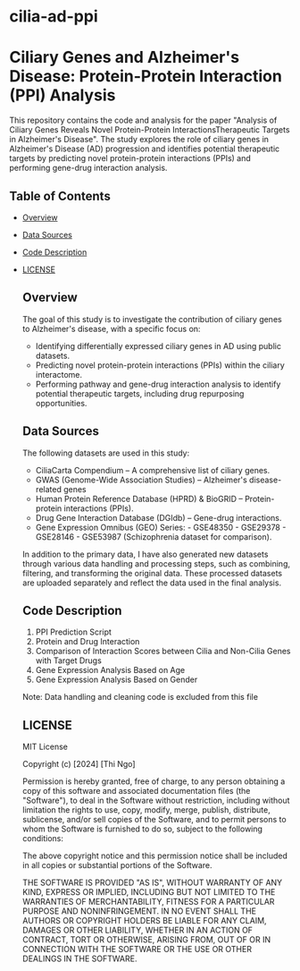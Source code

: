 # cilia-ad-ppi
# Ciliary Genes and Alzheimer's Disease: Protein-Protein Interaction (PPI) Analysis
This repository contains the code and analysis for the paper "Analysis of Ciliary Genes Reveals Novel Protein-Protein InteractionsTherapeutic Targets in Alzheimer's Disease". 
The study explores the role of ciliary genes in Alzheimer's Disease (AD) progression and identifies potential therapeutic targets by predicting novel protein-protein interactions (PPIs) and performing gene-drug interaction analysis.

## Table of Contents
- [Overview](#overview)
- [Data Sources](#data-sources)
- [Code Description](#code-description)
- [LICENSE](#license)
  
  

  ## Overview
  The goal of this study is to investigate the contribution of ciliary genes to Alzheimer's disease, with a specific focus on:
    - Identifying differentially expressed ciliary genes in AD using public datasets.
    - Predicting novel protein-protein interactions (PPIs) within the ciliary interactome.
    - Performing pathway and gene-drug interaction analysis to identify potential therapeutic targets, including drug repurposing opportunities.
  ## Data Sources
  The following datasets are used in this study:
    - CiliaCarta Compendium – A comprehensive list of ciliary genes.
    - GWAS (Genome-Wide Association Studies) – Alzheimer's disease-related genes
    - Human Protein Reference Database (HPRD) & BioGRID – Protein-protein interactions (PPIs).
    - Drug Gene Interaction Database (DGIdb) – Gene-drug interactions.
    - Gene Expression Omnibus (GEO) Series:
          - GSE48350
          - GSE29378
          - GSE28146
          - GSE53987 (Schizophrenia dataset for comparison).
  
  In addition to the primary data, I have also generated new datasets through various data handling and processing steps, such as combining,
  filtering, and transforming the original data. These processed datasets are uploaded separately and reflect the data used in the final analysis.
  ## Code Description
  1. PPI Prediction Script
  2. Protein and Drug Interaction 
  3. Comparison of Interaction Scores between Cilia and Non-Cilia Genes with Target Drugs
  4. Gene Expression Analysis Based on Age 
  5. Gene Expression Analysis Based on Gender

  Note: Data handling and cleaning code is excluded from this file
  ## LICENSE
  MIT License

  Copyright (c) [2024] [Thi Ngo]

  Permission is hereby granted, free of charge, to any person obtaining a copy
  of this software and associated documentation files (the "Software"), to deal
  in the Software without restriction, including without limitation the rights
  to use, copy, modify, merge, publish, distribute, sublicense, and/or sell
  copies of the Software, and to permit persons to whom the Software is
  furnished to do so, subject to the following conditions:

  The above copyright notice and this permission notice shall be included in all
  copies or substantial portions of the Software.

  THE SOFTWARE IS PROVIDED "AS IS", WITHOUT WARRANTY OF ANY KIND, EXPRESS OR
  IMPLIED, INCLUDING BUT NOT LIMITED TO THE WARRANTIES OF MERCHANTABILITY,
  FITNESS FOR A PARTICULAR PURPOSE AND NONINFRINGEMENT. IN NO EVENT SHALL THE
  AUTHORS OR COPYRIGHT HOLDERS BE LIABLE FOR ANY CLAIM, DAMAGES OR OTHER
  LIABILITY, WHETHER IN AN ACTION OF CONTRACT, TORT OR OTHERWISE, ARISING FROM,
  OUT OF OR IN CONNECTION WITH THE SOFTWARE OR THE USE OR OTHER DEALINGS IN THE
  SOFTWARE.

